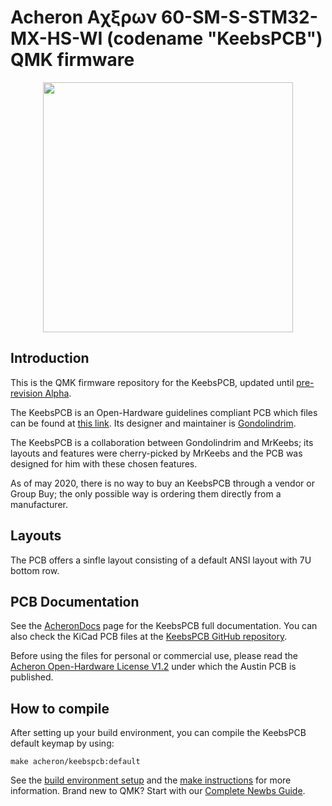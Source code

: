 # Acheron Aχξρων 60-SM-S-STM32-MX-HS-WI (codename "KeebsPCB") QMK firmware

<p align="center">
  <img align="middle" src="https://raw.githubusercontent.com/Gondolindrim/acheronLibrary/master/graphics/acheronLong.png"  width="400"> 
</p>

## Introduction

This is the QMK firmware repository for the KeebsPCB, updated until [pre-revision Alpha](https://github.com/Gondolindrim/KeebsPCB/releases/tag/pre-Alpha).

The KeebsPCB is an Open-Hardware guidelines compliant PCB which files can be found at [this link](https://github.com/Gondolindrim/KeebsPCB). Its designer and maintainer is [Gondolindrim](https://github.com/Gondolindrim).

The KeebsPCB is a collaboration between Gondolindrim and MrKeebs; its layouts and features were cherry-picked by MrKeebs and the PCB was designed for him with these chosen features.

As of may 2020, there is no way to buy an KeebsPCB through a vendor or Group Buy; the only possible way is ordering them directly from a manufacturer.

## Layouts

The PCB offers a sinfle layout consisting of a default ANSI layout with 7U bottom row.

## PCB Documentation

See the [AcheronDocs](https://gondolindrim.github.io/AcheronDocs/keebs/intro.html) page for the KeebsPCB full documentation. You can also check the KiCad PCB files at the [KeebsPCB GitHub repository](https://github.com/Gondolindrim/KeebsPCB).

Before using the files for personal or commercial use, please read the [Acheron Open-Hardware License V1.2](https://gondolindrim.github.io/AcheronDocs/license/license.html) under which the Austin PCB is published.

## How to compile

After setting up your build environment, you can compile the KeebsPCB default keymap by using:

    make acheron/keebspcb:default

See the [build environment setup](https://docs.qmk.fm/#/getting_started_build_tools) and the [make instructions](https://docs.qmk.fm/#/getting_started_make_guide) for more information. Brand new to QMK? Start with our [Complete Newbs Guide](https://docs.qmk.fm/#/newbs).
